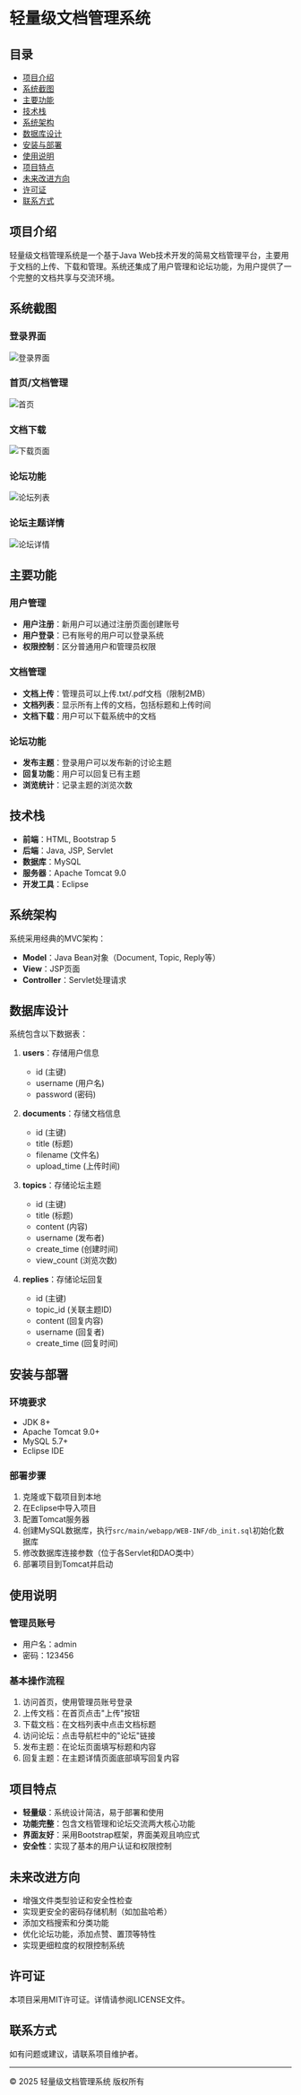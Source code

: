 # 轻量级文档管理系统

## 目录
- [项目介绍](#项目介绍)
- [系统截图](#系统截图)
- [主要功能](#主要功能)
- [技术栈](#技术栈)
- [系统架构](#系统架构)
- [数据库设计](#数据库设计)
- [安装与部署](#安装与部署)
- [使用说明](#使用说明)
- [项目特点](#项目特点)
- [未来改进方向](#未来改进方向)
- [许可证](#许可证)
- [联系方式](#联系方式)

## 项目介绍

轻量级文档管理系统是一个基于Java Web技术开发的简易文档管理平台，主要用于文档的上传、下载和管理。系统还集成了用户管理和论坛功能，为用户提供了一个完整的文档共享与交流环境。

## 系统截图

### 登录界面
![登录界面](登陆.jpg)

### 首页/文档管理
![首页](首页.jpg)

### 文档下载
![下载页面](下载页面.jpg)

### 论坛功能
![论坛列表](论坛.jpg)

### 论坛主题详情
![论坛详情](论坛1.jpg)

## 主要功能

### 用户管理
- **用户注册**：新用户可以通过注册页面创建账号
- **用户登录**：已有账号的用户可以登录系统
- **权限控制**：区分普通用户和管理员权限

### 文档管理
- **文档上传**：管理员可以上传.txt/.pdf文档（限制2MB）
- **文档列表**：显示所有上传的文档，包括标题和上传时间
- **文档下载**：用户可以下载系统中的文档

### 论坛功能
- **发布主题**：登录用户可以发布新的讨论主题
- **回复功能**：用户可以回复已有主题
- **浏览统计**：记录主题的浏览次数

## 技术栈

- **前端**：HTML, Bootstrap 5
- **后端**：Java, JSP, Servlet
- **数据库**：MySQL
- **服务器**：Apache Tomcat 9.0
- **开发工具**：Eclipse

## 系统架构

系统采用经典的MVC架构：
- **Model**：Java Bean对象（Document, Topic, Reply等）
- **View**：JSP页面
- **Controller**：Servlet处理请求

## 数据库设计

系统包含以下数据表：
1. **users**：存储用户信息
   - id (主键)
   - username (用户名)
   - password (密码)

2. **documents**：存储文档信息
   - id (主键)
   - title (标题)
   - filename (文件名)
   - upload_time (上传时间)

3. **topics**：存储论坛主题
   - id (主键)
   - title (标题)
   - content (内容)
   - username (发布者)
   - create_time (创建时间)
   - view_count (浏览次数)

4. **replies**：存储论坛回复
   - id (主键)
   - topic_id (关联主题ID)
   - content (回复内容)
   - username (回复者)
   - create_time (回复时间)

## 安装与部署

### 环境要求
- JDK 8+
- Apache Tomcat 9.0+
- MySQL 5.7+
- Eclipse IDE

### 部署步骤
1. 克隆或下载项目到本地
2. 在Eclipse中导入项目
3. 配置Tomcat服务器
4. 创建MySQL数据库，执行`src/main/webapp/WEB-INF/db_init.sql`初始化数据库
5. 修改数据库连接参数（位于各Servlet和DAO类中）
6. 部署项目到Tomcat并启动

## 使用说明

### 管理员账号
- 用户名：admin
- 密码：123456

### 基本操作流程
1. 访问首页，使用管理员账号登录
2. 上传文档：在首页点击"上传"按钮
3. 下载文档：在文档列表中点击文档标题
4. 访问论坛：点击导航栏中的"论坛"链接
5. 发布主题：在论坛页面填写标题和内容
6. 回复主题：在主题详情页面底部填写回复内容

## 项目特点

- **轻量级**：系统设计简洁，易于部署和使用
- **功能完整**：包含文档管理和论坛交流两大核心功能
- **界面友好**：采用Bootstrap框架，界面美观且响应式
- **安全性**：实现了基本的用户认证和权限控制

## 未来改进方向

- 增强文件类型验证和安全性检查
- 实现更安全的密码存储机制（如加盐哈希）
- 添加文档搜索和分类功能
- 优化论坛功能，添加点赞、置顶等特性
- 实现更细粒度的权限控制系统

## 许可证

本项目采用MIT许可证。详情请参阅LICENSE文件。

## 联系方式

如有问题或建议，请联系项目维护者。

---

© 2025 轻量级文档管理系统 版权所有